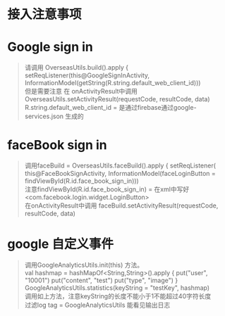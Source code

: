 # 接入注意事项

# Google sign in 
> 请调用 OverseasUtils.build().apply {
>  setReqListener(this@GoogleSignInActivity,
>     InformationModel(getString(R.string.default_web_client_id)))</br>
> 但是需要注意 在 onActivityResult中调用  OverseasUtils.setActivityResult(requestCode, resultCode, data)</br>
> R.string.default_web_client_id = 是通过firebase通过google-services.json 生成的

# faceBook sign in 
> 调用faceBuild = OverseasUtils.faceBuild().apply {
         setReqListener(
          this@FaceBookSignActivity,
          InformationModel(faceLoginButton = findViewById(R.id.face_book_sign_in)))</br>
> 注意findViewById(R.id.face_book_sign_in) = 在xml中写好<com.facebook.login.widget.LoginButton></br>
> 在onActivityResult中调用  faceBuild.setActivityResult(requestCode, resultCode, data)

# google 自定义事件
> 调用GoogleAnalyticsUtils.init(this) 方法。</br>
> val hashmap = hashMapOf<String,String>().apply {
                 put("user", "10001")
                 put("content", "test")
                 put("type", "image")
             }</br>
> GoogleAnalyticsUtils.statistics(keyString = "testKey", hashmap)</br>
> 调用如上方法，注意keyString的长度不能小于1不能超过40字符长度</br>
> 过滤log tag = GoogleAnalyticsUtils 能看见输出日志
